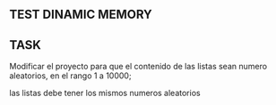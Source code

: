 ## TEST DINAMIC MEMORY

## TASK

Modificar el proyecto para que el contenido de las listas sean numero aleatorios, en el rango 1 a 10000;

las listas debe tener los mismos numeros aleatorios
